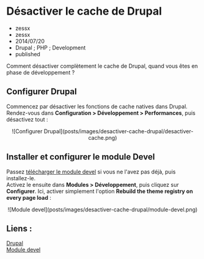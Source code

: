 # Désactiver le cache de Drupal
- zessx
- zessx
- 2014/07/20
- Drupal ; PHP ; Development
- published
	
Comment désactiver complètement le cache de Drupal, quand vous êtes en phase de développement ?

## Configurer Drupal

Commencez par désactiver les fonctions de cache natives dans Drupal. Rendez-vous dans **Configuration > Développement > Performances**, puis désactivez tout :

<center>![Configurer Drupal](posts/images/desactiver-cache-drupal/desactiver-cache.png)</center>

## Installer et configurer le module Devel

Passez [télécharger le module devel](https://www.drupal.org/project/devel) si vous ne l'avez pas déjà, puis installez-le.  
Activez le ensuite dans **Modules > Développement**, puis cliquez sur **Configurer**. Ici, activer simplement l'option **Rebuild the theme registry on every page load** :

<center>![Module devel](posts/images/desactiver-cache-drupal/module-devel.png)</center>

## Liens :
[Drupal](https://www.drupal.org/)   
[Module devel](https://www.drupal.org/project/devel)   